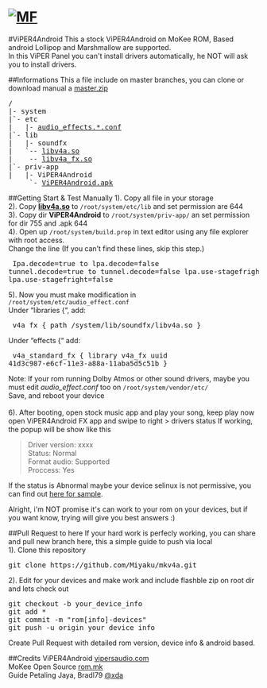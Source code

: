 # [![MF](http://miyaku.github.io/v4a/icon.png)](http://forum.mifans.web.id)
#ViPER4Android
This a stock ViPER4Android on MoKee ROM, Based android Lollipop and Marshmallow are supported.<br />
In this ViPER Panel you can't install drivers automatically, he NOT will ask you to install drivers.

##Informations
This a file include on master branches, you can clone or download manual a <a href="https://github.com/Miyaku/mkv4a/archive/master.zip">master.zip</a><br />
<pre>/
|- system
|`- etc
|   |- <a href="https://github.com/Miyaku/mkv4a/tree/master/system/etc">audio_effects.*.conf</a>
|`- lib
|   |- soundfx
|   `-- <a href="https://github.com/Miyaku/mkv4a/blob/master/system/lib/soundfx/libv4a.so">libv4a.so</a>
|    -- <a href="https://github.com/Miyaku/mkv4a/blob/master/system/lib/soundfx/libv4a_fx.so">libv4a_fx.so</a>
|`- priv-app
|   |- ViPER4Android
     `- <a href="https://github.com/Miyaku/mkv4a/blob/master/system/priv-app/ViPER4Android/ViPER4Android.apk">ViPER4Android.apk</a></pre>
</pre>

##Getting Start & Test Manually
1). Copy all file in your storage<br />
2). Copy <b><a href="https://github.com/Miyaku/mkv4a/blob/master/system/lib/soundfx/libv4a.so">libv4a.so</a></b> to <code>/root/system/etc/lib</code> and set permission are 644<br />
3). Copy dir <b>ViPER4Android</b> to <code>/root/system/priv-app/</code> an set permission for dir 755 and .apk 644<br />
4). Open up <code>/root/system/build.prop</code> in text editor using any file explorer with root access.<br />
	Change the line (If you can’t find these lines, skip this step.)
	<pre>
	Ipa.decode=true to lpa.decode=false
	tunnel.decode=true to tunnel.decode=false
	lpa.use-stagefright=true to lpa.use-stagefright=false</pre>
	
5). Now you must make modification in <code>/root/system/etc/audio_effect.conf</code> <br />
	Under “libraries {“, add:
	<pre>
	v4a_fx {
          path /system/lib/soundfx/libv4a.so
        }
    </pre>
    Under “effects {“ add:
     <pre>
     v4a_standard_fx {
          library v4a_fx
          uuid 41d3c987-e6cf-11e3-a88a-11aba5d5c51b
        }
    </pre>
Note: If your rom running Dolby Atmos or other sound drivers, maybe you must edit <i>audio_effect.conf</i> too on <code>/root/system/vendor/etc/</code><br />
Save, and reboot your device<br /><br />
6). After booting, open stock music app and play your song, keep play now open ViPER4Android FX app and swipe to right > drivers status
If working, the popup will be show like this<br />
<blockquote>Driver version: xxxx<br />
Status: Normal<br />
Format audio: Supported<br />
Proccess: Yes</blockquote>

If the status is Abnormal maybe your device selinux is not permissive, you can find out <a href="https://github.com/Miyaku/selinux-permissive">here for sample</a>.

Alright, i'm NOT promise it's can work to your rom on your devices, but if you want know, trying will give you best answers :)

##Pull Request to here
If your hard work is perfecly working, you can share and pull new branch here, this a simple guide to push via local<br />
1). Clone this repository
<pre>git clone https://github.com/Miyaku/mkv4a.git</pre>
2). Edit for your devices and make work and include flashble zip on root dir and lets check out
<pre>git checkout -b your_device_info
git add *
git commit -m "rom[info]-devices"
git push -u origin your_device_info
</pre>
Create Pull Request with detailed rom version, device info & android based.

##Credits
ViPER4Android <a href="http://www.vipersaudio.com/blog">vipersaudio.com</a><br />
MoKee Open Source <a href="http://mokeedev.com/">rom.mk</a><br />
Guide Petaling Jaya, Bradl79 <a href="http://forum.xda-developers.com/showthread.php?t=2191223">@xda</a><br />
